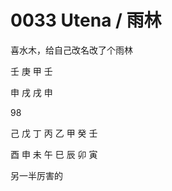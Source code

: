 # 0033 Utena / 雨林

喜水木，给自己改名改了个雨林



壬 庚 甲 壬

申 戌 戌 申

98

己 戊 丁 丙 乙 甲 癸 壬

酉 申 未 午 巳 辰 卯 寅




另一半厉害的